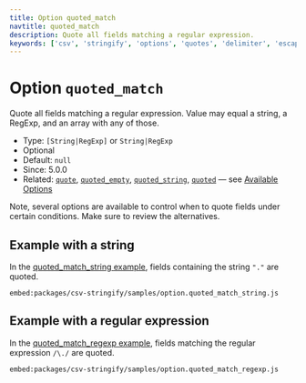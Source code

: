 ```yaml
---
title: Option quoted_match
navtitle: quoted_match
description: Quote all fields matching a regular expression.
keywords: ['csv', 'stringify', 'options', 'quotes', 'delimiter', 'escape']
---
```


# Option `quoted_match`

Quote all fields matching a regular expression. Value may equal a string, a RegExp, and an array with any of those.

* Type: `[String|RegExp]` or `String|RegExp`
* Optional
* Default: `null`
* Since: 5.0.0
* Related: [`quote`](/stringify/options/quote/), [`quoted_empty`](/stringify/options/quoted_empty/), [`quoted_string`](/stringify/options/quoted_string/), [`quoted`](/stringify/options/quoted/)  &mdash; see [Available Options](/stringify/options/#available-options)

Note, several options are available to control when to quote fields under certain conditions. Make sure to review the alternatives.

## Example with a string

In the [quoted_match_string example](https://github.com/adaltas/node-csv/blob/master/packages/csv-stringify/samples/option.quoted_match_string.js), fields containing the string `"."` are quoted.

`embed:packages/csv-stringify/samples/option.quoted_match_string.js`

## Example with a regular expression

In the [quoted_match_regexp example](https://github.com/adaltas/node-csv/blob/master/packages/csv-stringify/samples/option.quoted_match_regexp.js), fields matching the regular expression `/\./` are quoted.

`embed:packages/csv-stringify/samples/option.quoted_match_regexp.js`
